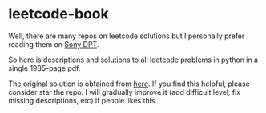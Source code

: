 # leetcode-book

Well, there are many repos on leetcode solutions but I personally prefer reading them on [Sony DPT](https://www.amazon.com/Sony-DPT-RP1-13-Digital-Paper/dp/B072DXXXN1).    

So here is descriptions and solutions to all leetcode problems in python in a single 1985-page pdf.

The original solution is obtained from [here](https://github.com/kamyu104/LeetCode-Solutions). If you find this helpful, please consider star the repo. I will gradually improve it (add difficult level, fix missing descriptions, etc) if people likes this. 


